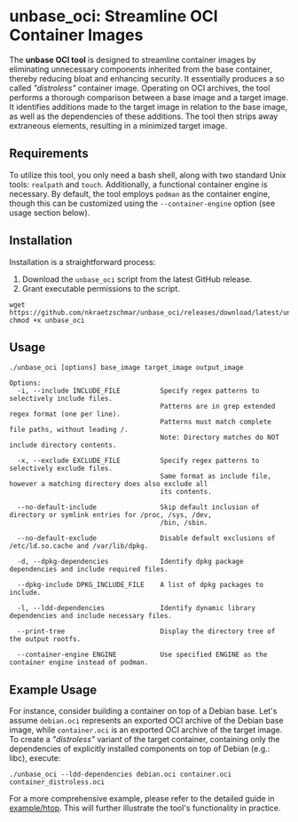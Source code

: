 # unbase_oci: Streamline OCI Container Images

The **unbase OCI tool** is designed to streamline container images by eliminating unnecessary components inherited from the base container, thereby reducing bloat and enhancing security.
It essentially produces a so called *"distroless"* container image.
Operating on OCI archives, the tool performs a thorough comparison between a base image and a target image.
It identifies additions made to the target image in relation to the base image, as well as the dependencies of these additions.
The tool then strips away extraneous elements, resulting in a minimized target image.

## Requirements

To utilize this tool, you only need a bash shell, along with two standard Unix tools: `realpath` and `touch`.
Additionally, a functional container engine is necessary.
By default, the tool employs `podman` as the container engine, though this can be customized using the `--container-engine` option (see usage section below).

## Installation

Installation is a straightforward process:

1. Download the `unbase_oci` script from the latest GitHub release.
2. Grant executable permissions to the script.

```shell
wget https://github.com/nkraetzschmar/unbase_oci/releases/download/latest/unbase_oci
chmod +x unbase_oci
```

## Usage

```
./unbase_oci [options] base_image target_image output_image

Options:
  -i, --include INCLUDE_FILE          Specify regex patterns to selectively include files.
                                      Patterns are in grep extended regex format (one per line).
                                      Patterns must match complete file paths, without leading /.
                                      Note: Directory matches do NOT include directory contents.

  -x, --exclude EXCLUDE_FILE          Specify regex patterns to selectively exclude files.
                                      Same format as include file, however a matching directory does also exclude all
                                      its contents.

  --no-default-include                Skip default inclusion of directory or symlink entries for /proc, /sys, /dev,
                                      /bin, /sbin.

  --no-default-exclude                Disable default exclusions of /etc/ld.so.cache and /var/lib/dpkg.

  -d, --dpkg-dependencies             Identify dpkg package dependencies and include required files.

  --dpkg-include DPKG_INCLUDE_FILE    A list of dpkg packages to include.

  -l, --ldd-dependencies              Identify dynamic library dependencies and include necessary files.

  --print-tree                        Display the directory tree of the output rootfs.

  --container-engine ENGINE           Use specified ENGINE as the container engine instead of podman.
```

## Example Usage

For instance, consider building a container on top of a Debian base. Let's assume `debian.oci` represents an exported OCI archive of the Debian base image, while `container.oci` is an exported OCI archive of the target image. To create a *"distroless"* variant of the target container, containing only the dependencies of explicitly installed components on top of Debian (e.g.: libc), execute:

```shell
./unbase_oci --ldd-dependencies debian.oci container.oci container_distroless.oci
```

For a more comprehensive example, please refer to the detailed guide in [example/htop](example/htop/README.md). This will further illustrate the tool's functionality in practice.
